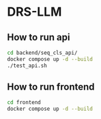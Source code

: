 # DRS-LLM

## How to run api
```bash
cd backend/seq_cls_api/
docker compose up -d --build
./test_api.sh
```

## How to run frontend
```bash
cd frontend
docker compose up -d --build
```